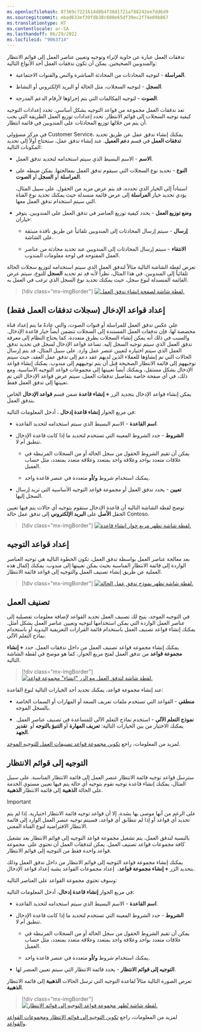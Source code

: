 ```yaml
---
ms.openlocfilehash: 87369c7221614d8b4f38d1721af88242ee7dd6d9
ms.sourcegitcommit: ebad633ef39fdb38c600e65df39ec2f74e09b867
ms.translationtype: HT
ms.contentlocale: ar-SA
ms.lasthandoff: 06/29/2022
ms.locfileid: "9063714"
---
```

تدفقات العمل عبارة عن حاوية لإثراء وتوجيه وتعيين عناصر العمل إلى قوائم الانتظار والمندوبين الصحيحين. يمكن أن تكون تدفقات العمل أحد الأنواع التالية:

-   **المراسلة** - لتوجيه المحادثات من المحادثة المباشرة والنص والقنوات الاجتماعية.

-   **السجل** - لتوجيه السجلات، مثل الحالة أو البريد الإلكتروني أو النشاط.

-   **الصوت** - لتوجيه المكالمات التي يتم إجراؤها لأرقام الدعم المدرجة. 

تعد تدفقات العمل مجموعة من قواعد التوجيه بشكل أساسي. تحدد إعدادات التوجيه كيفية توجيه السجلات إلى قوائم الانتظار. تحدد إعدادات توزيع العمل الطريقة التي يجب أن يتم من خلالها توزيع المحادثات على المندوبين في قائمة انتظار.

في مركز مسؤولي Customer Service، يمكنك إنشاء تدفق عمل عن طريق تحديد **تدفقات العمل** في قسم **دعم العميل**. عند إنشاء تدفق عمل، ستحتاج أولاً إلى تحديد المكونات التالية:

-   **الاسم** - الاسم البسيط الذي سيتم استخدامه لتحديد تدفق العمل.

-   **النوع** - تحديد نوع السجلات التي سيقوم تدفق العمل بمعالجتها. يمكن ضبطه على **المراسلة** أو **السجل** أو **الصوت**.

    استناداً إلى الخيار الذي تحدده، قد يتم عرض مزيد من الحقول. على سبيل المثال، يؤدي تحديد خيار **المراسلة** إلى عرض قائمة منسدلة حيث يمكنك تحديد نوع القناة التي سيتم استخدام تدفق العمل معها.

-   **وضع توزيع العمل** - يحدد كيفية توزيع العناصر في تدفق العمل على المندوبين. يتوفر خياران:

    -   **إرسال** - سيتم إرسال المحادثات إلى المندوبين تلقائياً عن طريق نافذة منبثقة على الشاشة.

    -   **الانتقاء** - سيتم إرسال المحادثات إلى المندوبين عند تحديد محادثة من عناصر العمل المفتوحة في لوحة معلومات المندوب.

تعرض لقطة الشاشة التالية مثالاً لتدفق العمل الذي سيتم استخدامه لتوزيع سجلات الحالة تلقائياً إلى المندوبين. في هذا المثال، نظراً لأنه قد تم تحديد **السجل** للنوع، سيتم عرض القائمة المنسدلة لنوع سجل، حيث يمكنك تحديد نوع السجل الذي ترغب في العمل به.

> [!div class="mx-imgBorder"]
> [![لقطة شاشة لصفحة إنشاء تدفق العمل.](../media/create-workstream.png)](../media/create-workstream.png#lightbox)

## <a name="set-up-intake-rules-record-workstreams-only"></a>إعداد قواعد الإدخال (سجلات تدفقات العمل فقط)

علي عكس تدفق العمل للمراسلة أو قنوات الصوت، والتي عادةً ما يتم إعداد قناة مخصصة لها، فإن تدفقات العمل المستندة إلى السجلات تتضمن أيضاً خيار قاعدة الإدخال. والسبب في ذلك أنه يمكن إنشاء السجلات بطرق متعددة، كما يحتاج النظام إلى معرفة تدفق العمل الذي سيتم توجيه السجل إليه. تساعد قواعد الإدخال لسجل في تحديد تدفق العمل الذي سيتم اختياره لتعيين عنصر عمل وارد. على سبيل المثال، قد يتم إرسال الحالات التي تم إنشاؤها للعملاء الذين لديهم عقد دعم إلى تدفق عمل العقد، حيث سيتم توجيههم إلى قائمة الانتظار الصحيحة قبل أن يتم توجيههم إلى مندوب. يمكنك إنشاء قواعد الإدخال بشكل مستقل، ويمكنك أيضاً تعيينها إلى مجموعات قواعد التوجيه الأساسية. ومع ذلك، في أي صفحة خاصة بتفاصيل تدفقات العمل، سيتم عرض قواعد الإدخال التي تم تعيينها إلى تدفق العمل فقط.

يمكن إنشاء قواعد الإدخال بتحديد الزر **+ إنشاء قاعدة** ضمن قسم **قواعد الإدخال** الخاص بتدفق العمل.

في مربع الحوار **إنشاء قاعدة إدخال** ، أدخل المعلومات التالية:

-   **اسم القاعدة** - الاسم البسيط الذي سيتم استخدامه لتحديد القاعدة.

-   **الشروط** - حدد الشروط المعينة التي تستخدم لتحديد ما إذا كانت قاعدة الإدخال تنطبق أم لا.

    -   يمكن أن تقيم الشروط الحقول من سجل الحالة أو من السجلات المرتبطة في علاقات متعدد بواحد وعلاقة واحد بمتعدد وعلاقة متعدد بمتعدد، مثل حساب العميل.

    -   يمكنك استخدام شروط **و/أو** متعددة في عنصر قاعدة واحد.

-   **تعيين** - يحدد تدفق العمل أو مجموعة قواعد التوجيه الأساسية التي تريد إرسال السجل إليها.

توضح لقطة الشاشة التالية أن قاعدة الإدخال ستقوم بتوجيه أي حالات يتم فيها تعيين الحقل **الأصل** على **البريد الإلكتروني** إلى تدفق عمل حالة Contoso.

> [!div class="mx-imgBorder"]
> [![لقطة شاشة تظهر مربع حوار إنشاء قاعدة.](../media/create-rule.png)](../media/create-rule.png#lightbox)

## <a name="set-up-routing-rules"></a>إعداد قواعد التوجيه

بعد معالجة عناصر العمل بواسطة تدفق العمل، تكون الخطوة التالية هي توجيه العناصر الواردة إلى قائمة الانتظار المناسبة بحيث يمكن تعيينها إلى مندوب. يمكنك إكمال هذه العملية عن طريق إنشاء تصنيف العمل والتوجيه إلى قواعد قائمة الانتظار.

> [!div class="mx-imgBorder"]
> [![لقطة شاشة تظهر نموذج تدفق عمل الحالة.](../media/case-workstream.png)](../media/case-workstream.png#lightbox)

## <a name="work-classification"></a>تصنيف العمل

في التوجيه الموحد، يتيح لك تصنيف العمل تحديد القواعد لإضافة معلومات تفصيلية إلى عناصر العمل الواردة التي يمكن استخدامها لتوجيه وتعيين عناصر العمل بشكل أمثل. يمكنك إنشاء قواعد تصنيف العمل باستخدام قائمة القرارات التعريفية اليدوية أو باستخدام نماذج التعلم الآلي.

يمكنك إنشاء مجموعه قواعد تصنيف العمل من داخل تدفقات العمل. حدد **+ إنشاء مجموعة قواعد** من تدفق العمل لفتح مربع الحوار، كما هو موضح في لقطة الشاشة التالية.

> [!div class="mx-imgBorder"]
> [![لقطة شاشة لتدفق العمل مع الزر "إنشاء" مجموعة قواعد.](../media/workstream.png)](../media/workstream.png#lightbox)

عند إنشاء مجموعة قواعد، يمكنك تحديد أحد الخيارات التالية لنوع القاعدة:

-   **منطقي** - القواعد التي تستخدم ملفات تعريف السعة أو المهارات أو السمات الخاصة بالسجل الموجه.

-   **نموذج التعلم الآلي** - استخدم نماذج التعلم الآلي للمساعدة في تصنيف عناصر العمل. يمكنك الاختيار من بين الخيارات التالية: **تعريف المهارة** أو **التنبؤ بالتوجه** أو 
    **تقدير الجهد**.

لمزيد من المعلومات، راجع [تكوين مجموعة قواعد تصنيفات العمل للتوجيه الموحد](/dynamics365/customer-service/configure-work-classification/?azure-portal=true).

## <a name="route-to-queues"></a>التوجيه إلى قوائم الانتظار

سترسل قواعد توجيه قائمة الانتظار عنصر العمل إلى قائمة الانتظار المناسبة. على سبيل المثال، يمكنك إنشاء قاعدة توجيه تقوم بتوجيه أي حالة يتم فيها تعيين مستوي الخدمة على الحالة **الذهبية** إلى قائمة الانتظار **الذهبية**.

> [!IMPORTANT]
> على الرغم من أنها موصى بها بشدة، إلا أن قواعد توجيه قائمة الانتظار اختيارية. إذا لم يتم تحديد أي قواعد أو إذا لم تتطابق أي قواعد، فسيتم توجيه عنصر العمل الوارد إلى قائمة الانتظار الافتراضية لنوع القناة المعني.

بالنسبة لتدفق العمل، يتم تشغيل مجموعة قواعد التوجيه إلى قوائم الانتظار بعد تشغيل كافة مجموعات قواعد تصنيف العمل. يمكن لتدفقات العمل أن تحتوي على  مجموعة قواعد واحدة فقط من التوجيه إلى قوائم الانتظار.

يمكنك إنشاء مجموعة قواعد التوجيه إلى قوائم الانتظار من داخل تدفق العمل وذلك بتحديد الزر **+ إنشاء مجموعة قواعد.**  إعداد مجموعات القواعد يشبه إعداد قواعد الإدخال.

وسوف تحتوي مجموعة القواعد على العناصر التالية:

في مربع الحوار **إنشاء قاعدة إدخال**، أدخل المعلومات التالية:

-   **اسم القاعدة** - الاسم البسيط الذي سيتم استخدامه لتحديد القاعدة.

-   **الشروط** - حدد الشروط المعينة التي تستخدم لتحديد ما إذا كانت قاعدة الإدخال تنطبق أم لا.

    -   يمكن أن تقيم الشروط الحقول من سجل الحالة أو من السجلات المرتبطة في علاقات متعدد بواحد وعلاقة واحد بمتعدد وعلاقة متعدد بمتعدد، مثل حساب العميل.

    -   يمكنك استخدام شروط **و/أو** متعددة في عنصر قاعدة واحد.

-   **التوجيه إلى قوائم الانتظار** - يحدد قائمة الانتظار التي سيتم تعيين العنصر لها.

تعرض الصورة التالية مثالاً لقاعدة التوجيه التي ترسل الحالات **الذهبية** إلى قائمة الانتظار **الذهبية**.

> [!div class="mx-imgBorder"]
> [![لقطة شاشة تُظهر مجموعة قواعد التوجيه إلى قوائم الانتظار.](../media/route-queue.png)](../media/route-queue.png#lightbox)

لمزيد من المعلومات، راجع [تكوين التوجيه إلى قوائم الانتظار ومجموعات القواعد والقواعد](/dynamics365/customer-service/configure-work-classificationmd?azure-portal=true#configure-route-to-queues-rulesets-and-rules).
